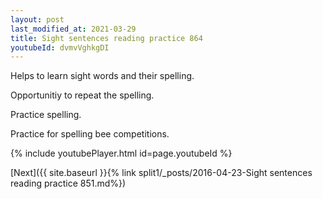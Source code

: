 ```yaml
---
layout: post
last_modified_at: 2021-03-29
title: Sight sentences reading practice 864
youtubeId: dvmvVghkgDI
---
```

 
 
Helps to learn sight words and their spelling.

Opportunitiy to repeat the spelling. 

Practice spelling. 
 
Practice for spelling bee competitions. 
 
{% include youtubePlayer.html id=page.youtubeId %}
 
 

[Next]({{ site.baseurl }}{% link  split1/_posts/2016-04-23-Sight sentences reading practice 851.md%})
 
